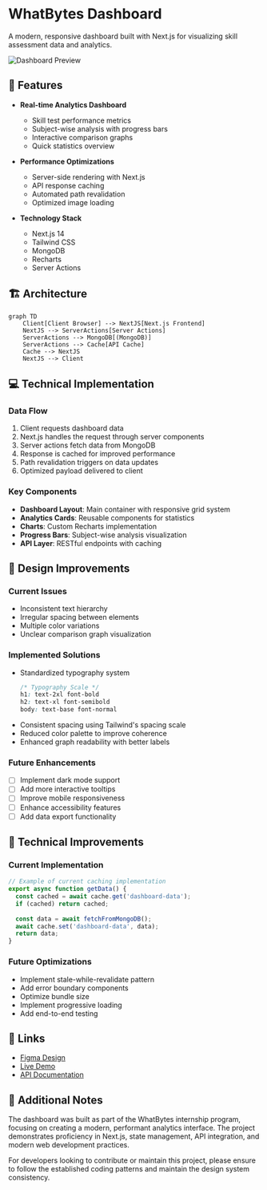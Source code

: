 # WhatBytes Dashboard

A modern, responsive dashboard built with Next.js for visualizing skill assessment data and analytics.

![Dashboard Preview](/path-to-your-dashboard-screenshot.png)

## 🚀 Features

- **Real-time Analytics Dashboard**
  - Skill test performance metrics
  - Subject-wise analysis with progress bars
  - Interactive comparison graphs
  - Quick statistics overview

- **Performance Optimizations**
  - Server-side rendering with Next.js
  - API response caching
  - Automated path revalidation
  - Optimized image loading

- **Technology Stack**
  - Next.js 14
  - Tailwind CSS
  - MongoDB
  - Recharts
  - Server Actions

## 🏗️ Architecture

```mermaid
graph TD
    Client[Client Browser] --> NextJS[Next.js Frontend]
    NextJS --> ServerActions[Server Actions]
    ServerActions --> MongoDB[(MongoDB)]
    ServerActions --> Cache[API Cache]
    Cache --> NextJS
    NextJS --> Client
```

## 💻 Technical Implementation

### Data Flow
1. Client requests dashboard data
2. Next.js handles the request through server components
3. Server actions fetch data from MongoDB
4. Response is cached for improved performance
5. Path revalidation triggers on data updates
6. Optimized payload delivered to client

### Key Components
- **Dashboard Layout**: Main container with responsive grid system
- **Analytics Cards**: Reusable components for statistics
- **Charts**: Custom Recharts implementation
- **Progress Bars**: Subject-wise analysis visualization
- **API Layer**: RESTful endpoints with caching

## 🎨 Design Improvements

### Current Issues
- Inconsistent text hierarchy
- Irregular spacing between elements
- Multiple color variations
- Unclear comparison graph visualization

### Implemented Solutions
- Standardized typography system
  ```css
  /* Typography Scale */
  h1: text-2xl font-bold
  h2: text-xl font-semibold
  body: text-base font-normal
  ```
- Consistent spacing using Tailwind's spacing scale
- Reduced color palette to improve coherence
- Enhanced graph readability with better labels

### Future Enhancements
- [ ] Implement dark mode support
- [ ] Add more interactive tooltips
- [ ] Improve mobile responsiveness
- [ ] Enhance accessibility features
- [ ] Add data export functionality

## 🔧 Technical Improvements

### Current Implementation
```typescript
// Example of current caching implementation
export async function getData() {
  const cached = await cache.get('dashboard-data');
  if (cached) return cached;
  
  const data = await fetchFromMongoDB();
  await cache.set('dashboard-data', data);
  return data;
}
```

### Future Optimizations
- Implement stale-while-revalidate pattern
- Add error boundary components
- Optimize bundle size
- Implement progressive loading
- Add end-to-end testing

## 🔗 Links
- [Figma Design](your-figma-link)
- [Live Demo](your-demo-link)
- [API Documentation](your-api-docs-link)

## 📝 Additional Notes

The dashboard was built as part of the WhatBytes internship program, focusing on creating a modern, performant analytics interface. The project demonstrates proficiency in Next.js, state management, API integration, and modern web development practices.

For developers looking to contribute or maintain this project, please ensure to follow the established coding patterns and maintain the design system consistency.
